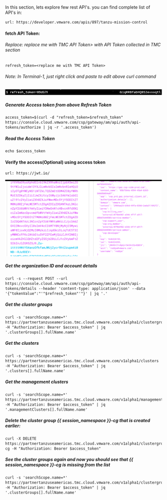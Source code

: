 In this section, lets explore few rest API's. you can find complete list of API's in:

```dashboard:open-url
url: https://developer.vmware.com/apis/897/tanzu-mission-control
```

#### fetch API Token: 

###### Replace: replace me with TMC API Token> with API Token collected in TMC section 

```copy-and-edit
refresh_token=<replace me with TMC API Token>
```
###### Note: In Terminal-1, just right click and paste to edit above curl command 

![TMC Token](images/TMC-token.png)
  
##### Generate Access token from above Refresh Token

```execute
access_token=$(curl -d "refresh_token=$refresh_token" https://console.cloud.vmware.com/csp/gateway/am/api/auth/api-tokens/authorize | jq -r '.access_token')
```

##### Read the Access Token

```execute
echo $access_token
```

#### Verify the access(Optional) using access token

```dashboard:open-url
url: https://jwt.io/
```

![TMC Token JWT](images/TMC-token2.png)

##### Get the organization ID and account details 

```execute
curl -s --request POST --url https://console.cloud.vmware.com/csp/gateway/am/api/auth/api-tokens/details --header 'content-type: application/json' --data '{"tokenValue":"'"$refresh_token"'"}' | jq '.'
```

##### Get the cluster groups

```execute
curl -s 'searchScope.name=*' https://partnertanzuseamericas.tmc.cloud.vmware.com/v1alpha1/clustergroups -H "Authorization: Bearer $access_token" | jq '.clusterGroups[].fullName.name'
```

##### Get the clusters 

```execute
curl -s 'searchScope.name=*' https://partnertanzuseamericas.tmc.cloud.vmware.com/v1alpha1/clusters -H "Authorization: Bearer $access_token" | jq '.clusters[].fullName.name'
```

##### Get the management clusters 

```execute
curl -s 'searchScope.name=*' https://partnertanzuseamericas.tmc.cloud.vmware.com/v1alpha1/managementclusters -H "Authorization: Bearer $access_token" | jq '.managementClusters[].fullName.name'
```

##### Delete the cluster group {{ session_namespace }}-cg that is created earlier: 

```execute
curl -X DELETE https://partnertanzuseamericas.tmc.cloud.vmware.com/v1alpha1/clustergroups/$SESSION_NAME-cg -H "Authorization: Bearer $access_token"
```


##### See the cluster groups again and now you should see that {{ session_namespace }}-cg is missing from the list

```execute
curl -s 'searchScope.name=*' https://partnertanzuseamericas.tmc.cloud.vmware.com/v1alpha1/clustergroups -H "Authorization: Bearer $access_token" | jq '.clusterGroups[].fullName.name'
```
